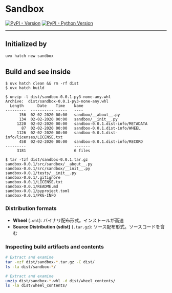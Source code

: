 # Sandbox

[![PyPI - Version](https://img.shields.io/pypi/v/sandbox.svg)](https://pypi.org/project/sandbox)
[![PyPI - Python Version](https://img.shields.io/pypi/pyversions/sandbox.svg)](https://pypi.org/project/sandbox)

-----

## Initialized by

```sh
uvx hatch new sandbox
```

## Build and see inside

```console
$ uvx hatch clean && rm -rf dist
$ uvx hatch build

$ unzip -l dist/sandbox-0.0.1-py3-none-any.whl
Archive:  dist/sandbox-0.0.1-py3-none-any.whl
  Length      Date    Time    Name
---------  ---------- -----   ----
      156  02-02-2020 00:00   sandbox/__about__.py
      134  02-02-2020 00:00   sandbox/__init__.py
     1220  02-02-2020 00:00   sandbox-0.0.1.dist-info/METADATA
       87  02-02-2020 00:00   sandbox-0.0.1.dist-info/WHEEL
     1126  02-02-2020 00:00   sandbox-0.0.1.dist-info/licenses/LICENSE.txt
      458  02-02-2020 00:00   sandbox-0.0.1.dist-info/RECORD
---------                     -------
     3181                     6 files

$ tar -tzf dist/sandbox-0.0.1.tar.gz
sandbox-0.0.1/src/sandbox/__about__.py
sandbox-0.0.1/src/sandbox/__init__.py
sandbox-0.0.1/tests/__init__.py
sandbox-0.0.1/.gitignore
sandbox-0.0.1/LICENSE.txt
sandbox-0.0.1/README.md
sandbox-0.0.1/pyproject.toml
sandbox-0.0.1/PKG-INFO
```

### Distribution formats

- **Wheel** (`.whl`): バイナリ配布形式。インストールが高速
- **Source Distribution (sdist)** (`.tar.gz`): ソース配布形式。ソースコードを含む

### Inspecting build artifacts and contents

```sh
# Extract and examine
tar -xzf dist/sandbox-*.tar.gz -C dist/
ls -la dist/sandbox-*/

# Extract and examine
unzip dist/sandbox-*.whl -d dist/wheel_contents/
ls -la dist/wheel_contents/
```
